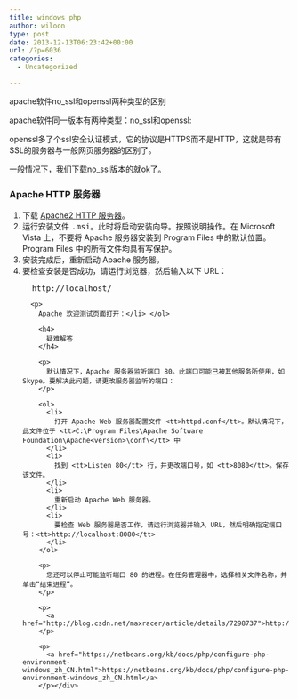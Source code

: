 ```yaml
---
title: windows php
author: wiloon
type: post
date: 2013-12-13T06:23:42+00:00
url: /?p=6036
categories:
  - Uncategorized

---
```

<div>
  <p>
    apache软件no_ssl和openssl两种类型的区别
  </p>
</div>

<div id="content">
  <p>
    apache软件同一版本有两种类型：no_ssl和openssl:
  </p>
  
  <p>
    openssl多了个ssl安全认证模式，它的协议是HTTPS而不是HTTP，这就是带有SSL的服务器与一般网页服务器的区别了。
  </p>
  
  <p>
    一般情况下，我们下载no_ssl版本的就ok了。
  </p>
  
  <h3>
    Apache HTTP 服务器
  </h3>
  
  <ol>
    <li>
      下载 <a href="http://httpd.apache.org/download.cgi" target="_blank">Apache2 HTTP 服务器</a>。
    </li>
    <li>
      运行安装文件 <tt>.msi</tt>。此时将启动安装向导。按照说明操作。在 Microsoft Vista 上，不要将 Apache 服务器安装到 Program Files 中的默认位置。Program Files 中的所有文件均具有写保护。
    </li>
    <li>
      安装完成后，重新启动 Apache 服务器。
    </li>
    <li>
      要检查安装是否成功，请运行浏览器，然后输入以下 URL： <pre>  http://localhost/</pre>
      
      <p>
        Apache 欢迎测试页面打开：</li> </ol> 
        
        <h4>
          疑难解答
        </h4>
        
        <p>
          默认情况下，Apache 服务器监听端口 80。此端口可能已被其他服务所使用，如 Skype。要解决此问题，请更改服务器监听的端口：
        </p>
        
        <ol>
          <li>
            打开 Apache Web 服务器配置文件 <tt>httpd.conf</tt>。默认情况下，此文件位于 <tt>C:\Program Files\Apache Software Foundation\Apache<version>\conf\</tt> 中
          </li>
          <li>
            找到 <tt>Listen 80</tt> 行，并更改端口号，如 <tt>8080</tt>。保存该文件。
          </li>
          <li>
            重新启动 Apache Web 服务器。
          </li>
          <li>
            要检查 Web 服务器是否工作，请运行浏览器并输入 URL，然后明确指定端口号：<tt>http://localhost:8080</tt>
          </li>
        </ol>
        
        <p>
          您还可以停止可能监听端口 80 的进程。在任务管理器中，选择相关文件名称，并单击“结束进程”。
        </p>
        
        <p>
          <a href="http://blog.csdn.net/maxracer/article/details/7298737">http://blog.csdn.net/maxracer/article/details/7298737</a>
        </p>
        
        <p>
          <a href="https://netbeans.org/kb/docs/php/configure-php-environment-windows_zh_CN.html">https://netbeans.org/kb/docs/php/configure-php-environment-windows_zh_CN.html</a>
        </p></div>